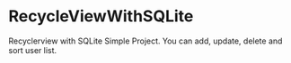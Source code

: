# RecycleViewWithSQLite
Recyclerview with SQLite Simple Project. 
You can add, update, delete and sort user list.
